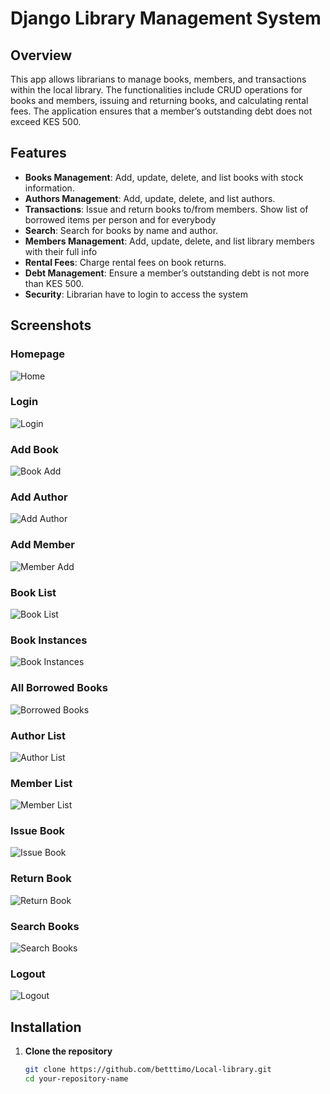# Django Library Management System

## Overview
This app allows librarians to manage books, members, and transactions within the local library. The functionalities include CRUD operations for books and members, issuing and returning books, and calculating rental fees. The application ensures that a member’s outstanding debt does not exceed KES 500.

## Features
- **Books Management**: Add, update, delete, and list books with stock information.
- **Authors Management**: Add, update, delete, and list authors.
- **Transactions**: Issue and return books to/from members. Show list of borrowed items per person and for everybody
- **Search**: Search for books by name and author.
- **Members Management**: Add, update, delete, and list library members with their full info
- **Rental Fees**: Charge rental fees on book returns.
- **Debt Management**: Ensure a member’s outstanding debt is not more than KES 500.
- **Security**: Librarian have to login to access the system

## Screenshots
### Homepage
![Home](screenshots/home.png)
### Login
![Login](screenshots/login.png)
### Add Book
![Book Add](screenshots/add_book.png)
### Add Author
![Add Author](screenshots/add_author.png)
### Add Member
![Member Add](screenshots/add_member.png)
### Book List
![Book List](screenshots/book_list.png)
### Book Instances
![Book Instances](screenshots/book_instances.png)
### All Borrowed Books
![Borrowed Books](screenshots/all_borrowed_books.png)
### Author List
![Author List](screenshots/author_list.png)
### Member List
![Member List](screenshots/member_list.png)
### Issue Book
![Issue Book](screenshots/issue_book.png)
### Return Book
![Return Book](screenshots/return_book.png)
### Search Books
![Search Books](screenshots/search_books.png)
### Logout
![Logout](screenshots/logout.png)

## Installation

1. **Clone the repository**
   ```sh
   git clone https://github.com/betttimo/Local-library.git
   cd your-repository-name
